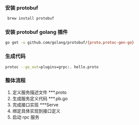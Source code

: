 
### 安装 protobuf
```bash
 brew install protobuf
```

### 安装 protobuf golang 插件
```bash
go get -u github.com/golang/protobuf/{proto,protoc-gen-go}
```

### 生成代码
```bash
protoc --go_out=plugins=grpc:. hello.proto
```

### 整体流程
1. 定义服务描述文件 ***.proto
2. 生成服务定义代码 ***.pb.go
3. 完成接口实现  ***Serve
4. 绑定具体实现到接口定义
5. 启动 rpc 服务
